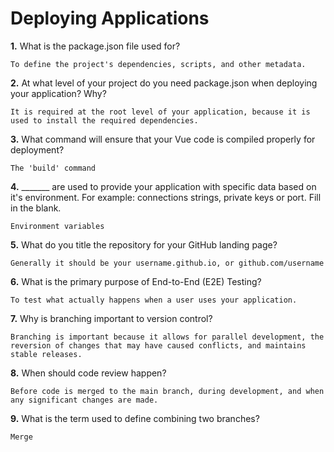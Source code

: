 # Deploying Applications

**1.** What is the package.json file used for?
<!-- enter you answer in the space below -->
```
To define the project's dependencies, scripts, and other metadata.
``` 
**2.** At what level of your project do you need package.json when deploying your application? Why?
<!-- enter you answer in the space below -->
```
It is required at the root level of your application, because it is used to install the required dependencies.
```
**3.** What command will ensure that your Vue code is compiled properly for deployment?
<!-- enter you answer in the space below -->
```
The 'build' command
```
**4.** _______ are used to provide your application with specific data based on it's environment. For example: connections strings, private keys or port. Fill in the blank.
<!-- enter you answer in the space below -->
```
Environment variables
```
**5.** What do you title the repository for your GitHub landing page?

<!-- enter you answer in the space below -->
```
Generally it should be your username.github.io, or github.com/username
```
**6.** What is the primary purpose of End-to-End (E2E) Testing?
<!-- enter you answer in the space below -->
```
To test what actually happens when a user uses your application. 
```
**7.** Why is branching important to version control?
<!-- enter you answer in the space below -->
```
Branching is important because it allows for parallel development, the reversion of changes that may have caused conflicts, and maintains stable releases.  
```
**8.** When should code review happen?
<!-- enter you answer in the space below -->
```
Before code is merged to the main branch, during development, and when any significant changes are made. 
```
**9.** What is the term used to define combining two branches?
<!-- enter you answer in the space below -->
```
Merge
```
